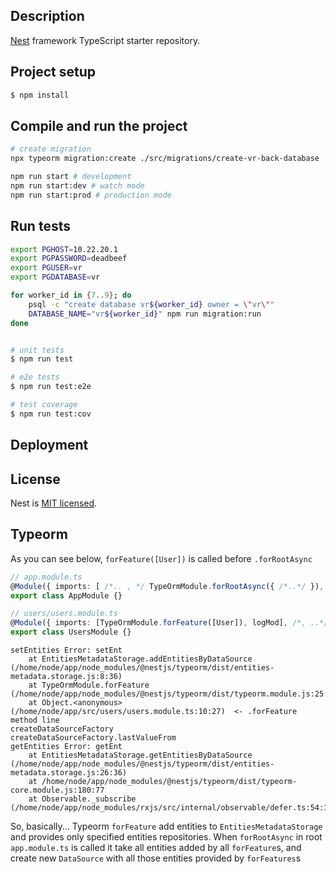 ## Description

[Nest](https://github.com/nestjs/nest) framework TypeScript starter repository.

## Project setup

```bash
$ npm install
```

## Compile and run the project

```bash
# create migration
npx typeorm migration:create ./src/migrations/create-vr-back-database

npm run start # development
npm run start:dev # watch mode
npm run start:prod # production mode
```

## Run tests

```bash
export PGHOST=10.22.20.1
export PGPASSWORD=deadbeef
export PGUSER=vr
export PGDATABASE=vr

for worker_id in {7..9}; do
    psql -c "create database vr${worker_id} owner = \"vr\""
    DATABASE_NAME="vr${worker_id}" npm run migration:run
done


# unit tests
$ npm run test

# e2e tests
$ npm run test:e2e

# test coverage
$ npm run test:cov
```

## Deployment


## License

Nest is [MIT licensed](https://github.com/nestjs/nest/blob/master/LICENSE).


## Typeorm

As you can see below, `forFeature([User])` is called before `.forRootAsync`

```typescript
// app.module.ts
@Module({ imports: [ /*.. , */ TypeOrmModule.forRootAsync({ /*..*/ }), UsersModule, ] /* , ..*/ })
export class AppModule {}

// users/users.module.ts
@Module({ imports: [TypeOrmModule.forFeature([User]), logMod], /*, ..*/ })
export class UsersModule {}

```

```
setEntities Error: setEnt
    at EntitiesMetadataStorage.addEntitiesByDataSource (/home/node/app/node_modules/@nestjs/typeorm/dist/entities-metadata.storage.js:8:36)
    at TypeOrmModule.forFeature (/home/node/app/node_modules/@nestjs/typeorm/dist/typeorm.module.js:25:61)
    at Object.<anonymous> (/home/node/app/src/users/users.module.ts:10:27)  <- .forFeature method line
createDataSourceFactory
createDataSourceFactory.lastValueFrom
getEntities Error: getEnt
    at EntitiesMetadataStorage.getEntitiesByDataSource (/home/node/app/node_modules/@nestjs/typeorm/dist/entities-metadata.storage.js:26:36)
    at /home/node/app/node_modules/@nestjs/typeorm/dist/typeorm-core.module.js:180:77
    at Observable._subscribe (/home/node/app/node_modules/rxjs/src/internal/observable/defer.ts:54:15)
```

So, basically...
Typeorm `forFeature` add entities to `EntitiesMetadataStorage` and provides only specified entities repositories.
When `forRootAsync` in root `app.module.ts` is called it take all entities added by all `forFeature`s, and create
new `DataSource` with all those entities provided by `forFeatures`s

